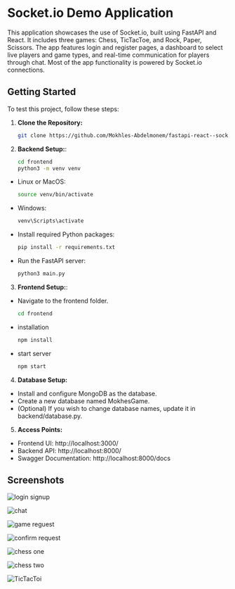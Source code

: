 # Socket.io Demo Application

This application showcases the use of Socket.io, built using FastAPI and React. It includes three games: Chess, TicTacToe, and Rock, Paper, Scissors. The app features login and register pages, a dashboard to select live players and game types, and real-time communication for players through chat. Most of the app functionality is powered by Socket.io connections.

## Getting Started

To test this project, follow these steps:

1. **Clone the Repository:**
   ```bash
   git clone https://github.com/Mokhles-Abdelmonem/fastapi-react--socketio-mui-games.git

2. **Backend Setup:**:

   ```bash
   cd frontend
   python3 -m venv venv

- Linux or MacOS:
   
   ```bash
   source venv/bin/activate

- Windows:
   
   ```bash
   venv\Scripts\activate

- Install required Python packages:

   ```bash
   pip install -r requirements.txt

- Run the FastAPI server:

   ```bash
   python3 main.py

3. **Frontend Setup:**:

- Navigate to the frontend folder.

   ```bash
   cd frontend

- installation
   
   ```bash   
   npm install

- start server
   
   ```bash   
   npm start


4. **Database Setup:**

- Install and configure MongoDB as the database.
- Create a new database named MokhesGame.
- (Optional) If you wish to change database names, update it in backend/database.py.


5. **Access Points:**

- Frontend UI: http://localhost:3000/
- Backend API: http://localhost:8000/
- Swagger Documentation: http://localhost:8000/docs

## Screenshots

![login signup](screenshots/login_signup.png)

![chat](screenshots/chat.png)

![game reguest](screenshots/game_reguest.png)

![confirm request](screenshots/confirm_request.png)

![chess one](screenshots/chess_1.png)

![chess two](screenshots/chess_2.png)

![TicTacToi](screenshots/TicTacToi.png)